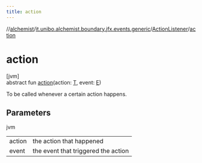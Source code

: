 ```yaml
---
title: action
---
```

//[alchemist](../../../index.html)/[it.unibo.alchemist.boundary.jfx.events.generic](../index.html)/[ActionListener](index.html)/[action](action.html)



# action



[jvm]\
abstract fun [action](action.html)(action: [T](index.html), event: [E](index.html))



To be called whenever a certain action happens.



## Parameters


jvm

| | |
|---|---|
| action | the action that happened |
| event | the event that triggered the action |




